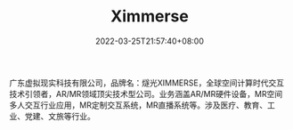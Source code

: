 ﻿---
weight: 
title: "Ximmerse"
description: "广东虚拟现实科技有限公司，品牌名：燧光XIMMERSE，全球空间计算时代交互技术引领者，AR/MR领域顶尖技术型公司。业务涵盖AR/MR硬件设备，MR空间多人交互行业应用，MR定制交互系统，MR直播系统等。涉及医疗、教育、工业、党建、文旅等行业。"
date: 2022-03-25T21:57:40+08:00
lastmod: 2022-03-25T16:45:40+08:00
draft: false
authors: ["Metabd"]
featuredImage: "334.png"
link: "https://www.ximmerse.com/"
tags: ["Ximmerse","AR/VR/MR/XR"]
categories: ["navigation"]
navigation: ["AR/VR/MR/XR"]
lightgallery: true
toc: true
pinned: false
recommend: false
recommend1: false
---
广东虚拟现实科技有限公司，品牌名：燧光XIMMERSE，全球空间计算时代交互技术引领者，AR/MR领域顶尖技术型公司。业务涵盖AR/MR硬件设备，MR空间多人交互行业应用，MR定制交互系统，MR直播系统等。涉及医疗、教育、工业、党建、文旅等行业。
